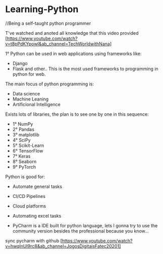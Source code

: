 # Learning-Python
//Being a self-taught python programmer

T've watched and anoted all knowledge that this video provided [https://www.youtube.com/watch?v=t8pPdKYpowI&ab_channel=TechWorldwithNana]

1° Python can be used in web applications using frameworks like:
 - Django
 - Flask
 and other.. This is the most used frameworks to programming in python for web.

 The main focus of python programming is:
 - Data science
 - Machine Leaning
 - Artificional Intelligence

 Exists lots of libraries, the plan is to see one by one in this sequence:
 - 1° NumPy
 - 2° Pandas
 - 3° matplotlib
 - 4° SciPy
 - 5° Scikit-Learn
 - 6° TensorFlow
 - 7° Keras
 - 8° Seaborn
 - 9° PyTorch

 Python is good for:
 - Automate general tasks
 - CI/CD Pipelines
 - Cloud platforms
 - Automating excel tasks
 
 - PyCharm is a IDE built for python language, lets I gonna try to use the community version besides the professional because you know...

 sync pycharm with github [https://www.youtube.com/watch?v=hwqInUI9rc8&ab_channel=JogosDigitaisFatec20201]
 
